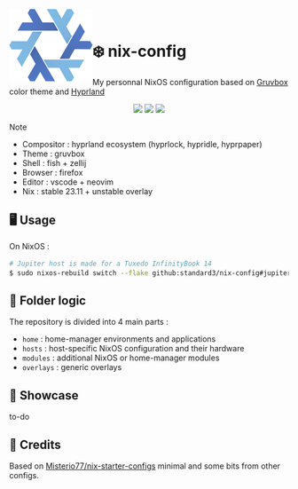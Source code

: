 <div align="left">
    <img align="left" src="/assets/github/nixos-logo.png" width="150">
    &nbsp;
    <h1>❄️ nix-config</h1>
    <p>
        My personnal NixOS configuration based on <a href="https://github.com/morhetz/gruvbox" target="_blank">Gruvbox</a> color theme and <a href="https://github.com/morhetz/gruvbox" target="_blank">Hyprland</a>
    </p>
    <div align="center">
        <img src="https://img.shields.io/badge/Built with Nix-grey?style=for-the-badge&logo=nixos&color=%23282828">
        <img src="https://img.shields.io/github/commit-activity/m/standard3/nix-config?style=for-the-badge&color=%23282828&labelColor=%23b8bb26">
        <img src="https://img.shields.io/github/stars/standard3/nix-config?style=for-the-badge&color=%23282828&labelColor=%23fabd2f">
    </div>
</div>

> [!Note]
> - Compositor : hyprland ecosystem (hyprlock, hypridle, hyprpaper)
> - Theme : gruvbox
> - Shell : fish + zellij
> - Browser : firefox
> - Editor : vscode + neovim
> - Nix : stable 23.11 + unstable overlay

## 🖥️ Usage

On NixOS :
```bash
# Jupiter host is made for a Tuxedo InfinityBook 14
$ sudo nixos-rebuild switch --flake github:standard3/nix-config#jupiter
```

## 📂 Folder logic

The repository is divided into 4 main parts :
- `home` : home-manager environments and applications
- `hosts` : host-specific NixOS configuration and their hardware
- `modules` : additional NixOS or home-manager modules
- `overlays` : generic overlays

## 🧩 Showcase

to-do

## 📌 Credits

Based on [Misterio77/nix-starter-configs](https://github.com/Misterio77/nix-starter-configs) minimal and some bits from other configs.
